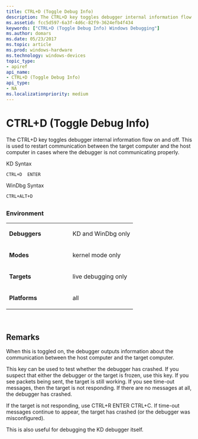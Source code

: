```yaml
---
title: CTRL+D (Toggle Debug Info)
description: The CTRL+D key toggles debugger internal information flow on and off. This is used to restart communication in cases where the debugger is not communicating properly.
ms.assetid: fcc5d597-6a3f-4d6c-82f9-3624efb4f434
keywords: ["CTRL+D (Toggle Debug Info) Windows Debugging"]
ms.author: domars
ms.date: 05/23/2017
ms.topic: article
ms.prod: windows-hardware
ms.technology: windows-devices
topic_type:
- apiref
api_name:
- CTRL+D (Toggle Debug Info)
api_type:
- NA
ms.localizationpriority: medium
---
```


# CTRL+D (Toggle Debug Info)


The CTRL+D key toggles debugger internal information flow on and off. This is used to restart communication between the target computer and the host computer in cases where the debugger is not communicating properly.

KD Syntax

```
CTRL+D  ENTER 
```

WinDbg Syntax

```
CTRL+ALT+D 
```

## <span id="ddk_meta_ctrl_d_dbg"></span><span id="DDK_META_CTRL_D_DBG"></span>


### <span id="Environment"></span><span id="environment"></span><span id="ENVIRONMENT"></span>Environment

<table>
<colgroup>
<col width="50%" />
<col width="50%" />
</colgroup>
<tbody>
<tr class="odd">
<td align="left"><p><strong>Debuggers</strong></p></td>
<td align="left"><p>KD and WinDbg only</p></td>
</tr>
<tr class="even">
<td align="left"><p><strong>Modes</strong></p></td>
<td align="left"><p>kernel mode only</p></td>
</tr>
<tr class="odd">
<td align="left"><p><strong>Targets</strong></p></td>
<td align="left"><p>live debugging only</p></td>
</tr>
<tr class="even">
<td align="left"><p><strong>Platforms</strong></p></td>
<td align="left"><p>all</p></td>
</tr>
</tbody>
</table>

 

Remarks
-------

When this is toggled on, the debugger outputs information about the communication between the host computer and the target computer.

This key can be used to test whether the debugger has crashed. If you suspect that either the debugger or the target is frozen, use this key. If you see packets being sent, the target is still working. If you see time-out messages, then the target is not responding. If there are no messages at all, the debugger has crashed.

If the target is not responding, use CTRL+R ENTER CTRL+C. If time-out messages continue to appear, the target has crashed (or the debugger was misconfigured).

This is also useful for debugging the KD debugger itself.

 

 





